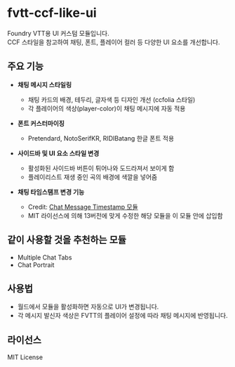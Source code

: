 # fvtt-ccf-like-ui

Foundry VTT용 UI 커스텀 모듈입니다.  
CCF 스타일을 참고하여 채팅, 폰트, 플레이어 컬러 등 다양한 UI 요소를 개선합니다.

## 주요 기능

- **채팅 메시지 스타일링**  
  - 채팅 카드의 배경, 테두리, 글자색 등 디자인 개선 (ccfolia 스타일)
  - 각 플레이어의 색상(player-color)이 채팅 메시지에 자동 적용

- **폰트 커스터마이징**  
  - Pretendard, NotoSerifKR, RIDIBatang 한글 폰트 적용

- **사이드바 및 UI 요소 스타일 변경**  
  - 활성화된 사이드바 버튼이 튀어나와 도드라져서 보이게 함
  - 플레이리스트 재생 중인 곡의 배경에 색깔을 넣어줌

- **채팅 타임스탬프 변경 기능**
  - Credit: [Chat Message Timestamp 모듈](https://github.com/jsavko/chat-timestamp) 
  - MIT 라이선스에 의해 13버전에 맞게 수정한 해당 모듈을 이 모듈 안에 삽입함

## 같이 사용할 것을 추천하는 모듈

  - Multiple Chat Tabs
  - Chat Portrait
  
## 사용법

- 월드에서 모듈을 활성화하면 자동으로 UI가 변경됩니다.
- 각 메시지 발신자 색상은 FVTT의 플레이어 설정에 따라 채팅 메시지에 반영됩니다.

## 라이선스

MIT License
